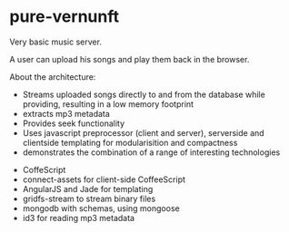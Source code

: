 pure-vernunft
=============

Very basic music server.

A user can upload his songs and play them back in the browser.

About the architecture:
- Streams uploaded songs directly to and from the database while providing, resulting in a low memory footprint
- extracts mp3 metadata
- Provides seek functionality
- Uses javascript preprocessor (client and server), serverside and clientside templating for modularisition and compactness
- demonstrates the combination of a range of interesting technologies
 * CoffeScript
 * connect-assets for client-side CoffeeScript
 * AngularJS and Jade for templating
 * gridfs-stream to stream binary files
 * mongodb with schemas, using mongoose
 * id3 for reading mp3 metadata

